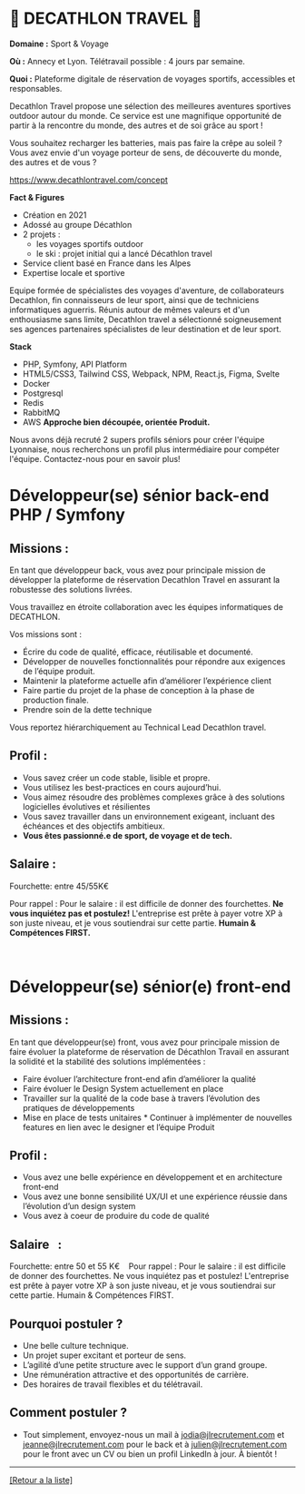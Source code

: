# 🏃 DECATHLON TRAVEL 🚴

**Domaine :** Sport & Voyage

**Où :** Annecy et Lyon. Télétravail possible : 4 jours par semaine.

**Quoi :** Plateforme digitale de réservation de voyages sportifs, accessibles et responsables.

Decathlon Travel propose une sélection des meilleures aventures sportives outdoor autour du monde. Ce service est une magnifique opportunité de partir à la rencontre du monde, des autres et de soi grâce au sport !

Vous souhaitez recharger les batteries, mais pas faire la crêpe au soleil ? Vous avez envie d'un voyage porteur de sens, de découverte du monde, des autres et de vous ?

https://www.decathlontravel.com/concept

**Fact & Figures**

* Création en 2021
* Adossé au groupe Décathlon
* 2 projets :
	* les voyages sportifs outdoor
	* le ski : projet initial qui a lancé Décathlon travel
* Service client basé en France dans les Alpes
* Expertise locale et sportive

Equipe formée de spécialistes des voyages d'aventure, de collaborateurs Decathlon, fin connaisseurs de leur sport, ainsi que de techniciens informatiques aguerris. Réunis autour de mêmes valeurs et d'un enthousiasme sans limite, Decathlon travel a sélectionné soigneusement ses agences partenaires spécialistes de leur destination et de leur sport. 

**Stack**

* PHP, Symfony, API Platform
* HTML5/CSS3, Tailwind CSS, Webpack, NPM, React.js, Figma, Svelte
* Docker
* Postgresql
* Redis
* RabbitMQ
* AWS
**Approche bien découpée, orientée Produit.**

Nous avons déjà recruté 2 supers profils séniors pour créer l'équipe Lyonnaise, nous recherchons un profil plus intermédiaire pour compéter l'équipe. Contactez-nous pour en savoir plus!

# Développeur(se) sénior back-end PHP / Symfony

## Missions : 

En tant que développeur back, vous avez pour principale mission de développer la plateforme de réservation Decathlon Travel en assurant la robustesse des solutions livrées. 

Vous travaillez en étroite collaboration avec les équipes informatiques de DECATHLON. 

Vos missions sont :

* Écrire du code de qualité, efficace, réutilisable et documenté.
* Développer de nouvelles fonctionnalités pour répondre aux exigences de l’équipe produit.
* Maintenir la plateforme actuelle afin d’améliorer l’expérience client
* Faire partie du projet de la phase de conception à la phase de production finale.
* Prendre soin de la dette technique

Vous reportez hiérarchiquement au Technical Lead Decathlon travel. 

## Profil :

* Vous savez créer un code stable, lisible et propre.
* Vous utilisez les best-practices en cours aujourd’hui.
* Vous aimez résoudre des problèmes complexes grâce à des solutions logicielles évolutives et résilientes
* Vous savez travailler dans un environnement exigeant, incluant des échéances et des objectifs ambitieux.
* **Vous êtes passionné.e de sport, de voyage et de tech.**

## Salaire :

Fourchette: entre 45/55K€

Pour rappel :  Pour le salaire : il est difficile de donner des fourchettes. **Ne vous inquiétez pas et postulez!** L'entreprise est prête à payer votre XP à son juste niveau, et je vous soutiendrai sur cette partie. **Humain & Compétences FIRST.**

  
# Développeur(se) sénior(e) front-end

## Missions : 

En tant que développeur(se) front, vous avez pour principale mission de faire évoluer la plateforme de réservation de Décathlon Travail en assurant la solidité et la stabilité des solutions implémentées :  

* Faire évoluer l’architecture front-end afin d’améliorer la qualité 
* Faire évoluer le Design System actuellement en place  
* Travailler sur la qualité de la code base à travers l’évolution des pratiques de développements 
* Mise en place de tests unitaires * Continuer à implémenter de nouvelles features en lien avec le designer et l’équipe Produit  

## Profil :

* Vous avez une belle expérience en développement et en architecture front-end 
* Vous avez une bonne sensibilité UX/UI et une expérience réussie dans l’évolution d’un design system 
* Vous avez à coeur de produire du code de qualité 

## Salaire   :

Fourchette: entre 50 et 55 K€   
Pour rappel : Pour le salaire : il est difficile de donner des fourchettes. Ne vous inquiétez pas et postulez! L'entreprise est prête à payer votre XP à son juste niveau, et je vous soutiendrai sur cette partie. Humain & Compétences FIRST.   

## Pourquoi postuler ?

* Une belle culture technique.
* Un projet super excitant et porteur de sens.
* L’agilité d’une petite structure avec le support d’un grand groupe.
* Une rémunération attractive et des opportunités de carrière.
* Des horaires de travail flexibles et du télétravail.

## Comment postuler ?   

* Tout simplement, envoyez-nous un mail à jodia@jlrecrutement.com et jeanne@jlrecrutement.com pour le back et à julien@jlrecrutement.com pour le front avec un CV ou bien un profil LinkedIn à jour. À bientôt !


----
<a href="https://github.com/jlondiche/job-board-php/blob/master/README.md">[Retour a la liste]</a>


